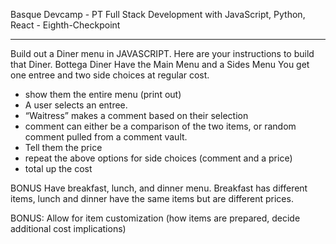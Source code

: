 Basque Devcamp - PT Full Stack Development with JavaScript, Python, React - Eighth-Checkpoint
_______________________________________________________________________________________
Build out a Diner menu in JAVASCRIPT. Here are your instructions to build that Diner.
Bottega Diner
Have the Main Menu and a Sides Menu
You get one entree and two side choices at regular cost.
- show them the entire menu (print out)
- A user selects an entree.
- “Waitress” makes a comment based on their selection
- comment can either be a comparison of the two items, or random comment pulled from a comment vault.
- Tell them the price
- repeat the above options for side choices (comment and a price)
- total up the cost

BONUS
Have breakfast, lunch, and dinner menu. Breakfast has different items, lunch and dinner have the same items but are different prices.

BONUS: Allow for item customization (how items are prepared, decide additional cost implications)
